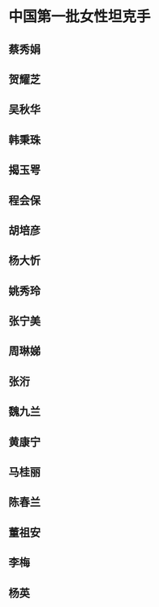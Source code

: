 # 中国第一批女性坦克手

## 蔡秀娟

## 贺耀芝

## 吴秋华

## 韩秉珠

## 揭玉咢

## 程会保

## 胡培彦

## 杨大忻

## 姚秀玲

## 张宁美

## 周琳娣

## 张洐

## 魏九兰

## 黄康宁

## 马桂丽&#x20;

## 陈春兰

## 董祖安

## 李梅

## 杨英
